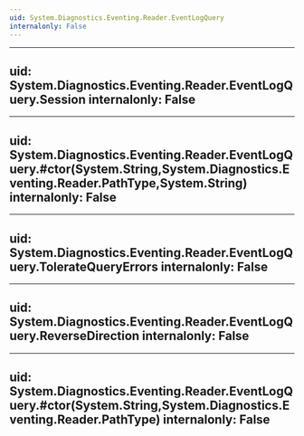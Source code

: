 ```yaml
---
uid: System.Diagnostics.Eventing.Reader.EventLogQuery
internalonly: False
---
```


---
uid: System.Diagnostics.Eventing.Reader.EventLogQuery.Session
internalonly: False
---

---
uid: System.Diagnostics.Eventing.Reader.EventLogQuery.#ctor(System.String,System.Diagnostics.Eventing.Reader.PathType,System.String)
internalonly: False
---

---
uid: System.Diagnostics.Eventing.Reader.EventLogQuery.TolerateQueryErrors
internalonly: False
---

---
uid: System.Diagnostics.Eventing.Reader.EventLogQuery.ReverseDirection
internalonly: False
---

---
uid: System.Diagnostics.Eventing.Reader.EventLogQuery.#ctor(System.String,System.Diagnostics.Eventing.Reader.PathType)
internalonly: False
---
